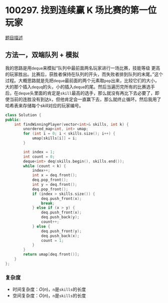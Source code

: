 # 100297. 找到连续赢 K 场比赛的第一位玩家
[题目描述](https://leetcode.cn/problems/find-the-first-player-to-win-k-games-in-a-row/description/)

## 方法一，双端队列 + 模拟
我的思路是用`deque`来模拟“队列中最前面两名玩家进行一场比赛，技能等级 更高 的玩家胜出。比赛后，获胜者保持在队列的开头，而失败者排到队列的末尾。”这个过程。大概思路就是先把`deque`最前面的两个元素取`pop`出来，比较它们的大小，大的那个插入`dequq`的头，小的插入`deque`的尾。然后当遍历完所有的比赛选手后，在`deque`头里面的肯定是`skill`最高的选手，那么就没有再比下去必要了，即使当前的连胜没有到达`k`，但他肯定会一直赢下去，那么就终止循环。然后我用了哈希表来存储每个skill对应的玩家编号。

````c++
class Solution {
public:
    int findWinningPlayer(vector<int>& skills, int k) {
        unordered_map<int, int> umap;
        for (int i = 0; i < skills.size(); i++) {
            umap[skills[i]] = i;
        }

        int index = 1;
        int count = 0;
        deque<int> deq(skills.begin(), skills.end());
        while (count < k) {
            index++;
            int x = deq.front();
            deq.pop_front();
            int y = deq.front();
            deq.pop_front();
            if (index > skills.size()) {
                deq.push_front(x);
                break;
            } else if (x > y) {
                deq.push_front(x);
                deq.push_back(y);
                count++;
            } else {
                deq.push_front(y);
                deq.push_back(x);
                count = 1;
            }
        }
        return umap[deq.front()];
    }
};
````

### 复杂度
+ 时间复杂度：$O(n)$，`n`是`skills`的长度
+ 空间复杂度：$O(n)$，`n`是`skills`的长度